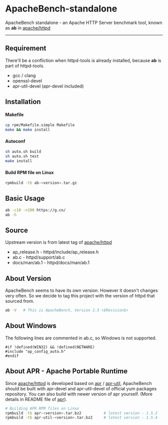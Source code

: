 # ApacheBench-standalone
ApacheBench standalone - an Apache HTTP Server benchmark tool, known as <b>ab</b> in [apache/httpd](https://github.com/apache/httpd)

---
## Requirement
There'll be a confliction when httpd-tools is already installed, because **ab** is part of httpd-tools.
* gcc / clang
* openssl-devel
* apr-util-devel (apr-devel included)

## Installation
#### Makefile
```bash
cp rpm/Makefile.simple Makefile
make && make install
```
#### Autoconf
```bash
sh auto.sh build
sh auto.sh test
make install
```
#### Build RPM file on Linux
```bash
rpmbuild -tb ab-<version>.tar.gz
```

## Basic Usage
```bash
ab -c10 -n100 https://g.cn/
ab -h
```

## Source
Upstream version is from latest tag of [apache/httpd](https://github.com/apache/httpd)
* ap_release.h  - httpd/include/ap_release.h
* ab.c          - httpd/support/ab.c
* docs/man/ab.1 - httpd/docs/man/ab.1

## About Version
ApacheBench seems to have its own version. However it doesn't changes very often.
So we decide to tag this project with the version of httpd that sourced from.
```bash
ab -V   # This is ApacheBench, Version 2.3 <$Revision$>
```

## About Windows
The following lines are commented in ab.c, so Windows is not supported.
```
#if !defined(WIN32) && !defined(NETWARE)
#include "ap_config_auto.h"
#endif
```

## About APR - Apache Portable Runtime
Since [apache/httpd](https://github.com/apache/httpd) is developed based on [apr](https://github.com/apache/apr) / [apr-util](https://github.com/apache/apr-util), ApacheBench should be built with apr-devel and apr-util-devel of official yum packages repository.
You can also build with newer version of apr yourself. (More details in README file of [apr](https://github.com/apache/apr)).
```bash
# Building APR RPM files on Linux
rpmbuild -tb apr-<version>.tar.bz2          # latest version - 1.5.2
rpmbuild -tb apr-util-<version>.tar.bz2     # latest version - 1.5.4
```
